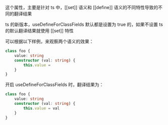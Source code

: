 这个属性，主要是针对 ts 中，[[set]] 语义和 [[define]] 语义的不同特性导致的不同的翻译结果

ts 的新版本，useDefineForClassFields 默认都是设置为 true 的，如果不设置 ts 的默认翻译结果就使用 [[set]] 特性

可以根据以下样例，来观察两个语义的效果：
``` ts
class foo {
    value: string
    constructor (val: string) {
        this.value = 
    } 
}
```

开启 useDefineForClassFields 时，翻译结果为：

``` ts
class foo {
    value: string
    constructor (val: string) {
        this.value = val
    }
}
```